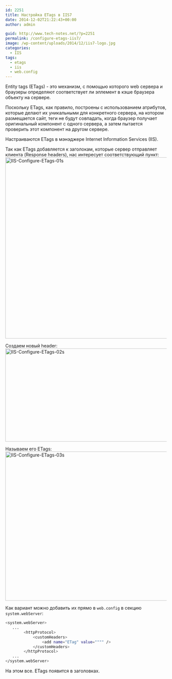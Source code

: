 ```yaml
---
id: 2251
title: Настройка ETags в IIS7
date: 2014-12-02T21:22:43+00:00
author: admin

guid: http://www.tech-notes.net/?p=2251
permalink: /configure-etags-iis7/
image: /wp-content/uploads/2014/12/iis7-logo.jpg
categories:
  - IIS
tags:
  - etags
  - iis
  - web.config
---
```

Entity tags (ETags) - это механизм, с помощью которого web сервера и браузеры определяют соответствует ли эллемент в кэше браузера объекту на сервере.

Поскольку ETags, как правило, построены с использованием атрибутов, которые делают их уникальными для конкретного сервера, на котором размещается сайт, теги не будут совпадать, когда браузер получает оригинальный компонент с одного сервера, а затем пытается проверить этот компонент на другом сервере.

Настраиваются ETags в мэнэджере Internet Information Services (IIS).

Так как ETags добавляется к заголокам, которые сервер отправляет клиента (Response headers), нас интересует соответствующий пункт:  
[<img src="/wp-content/uploads/2014/12/IIS-Configure-ETags-01s.jpg" alt="IIS-Configure-ETags-01s" width="600" height="564" class="aligncenter size-full wp-image-2252" srcset="/wp-content/uploads/2014/12/IIS-Configure-ETags-01s.jpg 600w, /wp-content/uploads/2014/12/IIS-Configure-ETags-01s-170x159.jpg 170w, /wp-content/uploads/2014/12/IIS-Configure-ETags-01s-300x282.jpg 300w" sizes="(max-width: 600px) 100vw, 600px" />](/wp-content/uploads/2014/12/IIS-Configure-ETags-01s.jpg)

Создаем новый header:  
[<img src="/wp-content/uploads/2014/12/IIS-Configure-ETags-02s.jpg" alt="IIS-Configure-ETags-02s" width="600" height="290" class="aligncenter size-full wp-image-2253" srcset="/wp-content/uploads/2014/12/IIS-Configure-ETags-02s.jpg 600w, /wp-content/uploads/2014/12/IIS-Configure-ETags-02s-170x82.jpg 170w, /wp-content/uploads/2014/12/IIS-Configure-ETags-02s-300x145.jpg 300w" sizes="(max-width: 600px) 100vw, 600px" />](/wp-content/uploads/2014/12/IIS-Configure-ETags-02s.jpg)

Называем его ETags:  
[<img src="/wp-content/uploads/2014/12/IIS-Configure-ETags-03s.jpg" alt="IIS-Configure-ETags-03s" width="600" height="464" class="aligncenter size-full wp-image-2254" srcset="/wp-content/uploads/2014/12/IIS-Configure-ETags-03s.jpg 600w, /wp-content/uploads/2014/12/IIS-Configure-ETags-03s-170x131.jpg 170w, /wp-content/uploads/2014/12/IIS-Configure-ETags-03s-300x232.jpg 300w" sizes="(max-width: 600px) 100vw, 600px" />](/wp-content/uploads/2014/12/IIS-Configure-ETags-03s.jpg)

Как вариант можно добавить их прямо в `web.config` в секцию `system.webServer`:

```bash
<system.webServer>
   ...
        <httpProtocol>
            <customHeaders>
                <add name="ETag" value="""" />
            </customHeaders>
        </httpProtocol>
   ...
</system.webServer>
```


На этом все. ETags появится в заголовках.
